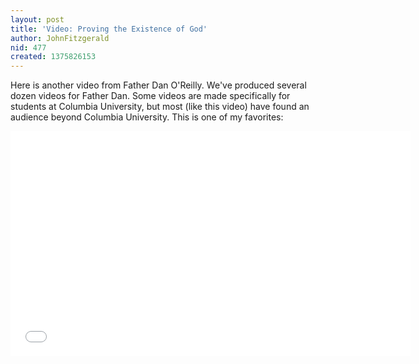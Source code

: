 ```yaml
---
layout: post
title: 'Video: Proving the Existence of God'
author: JohnFitzgerald
nid: 477
created: 1375826153
---
```

Here is another video from Father Dan O'Reilly. We've produced several dozen videos for Father Dan. Some videos are made specifically for students at Columbia University, but most (like this video) have found an audience beyond Columbia University. This is one of my favorites:

<iframe src="//www.youtube.com/embed/OBodUcshdFg" frameborder="0" width="640" height="360"></iframe>
